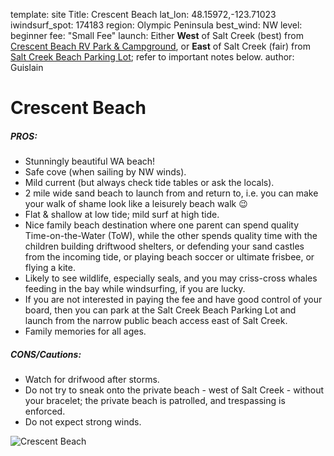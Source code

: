 template: site
Title: Crescent Beach
lat_lon: 48.15972,-123.71023
iwindsurf_spot: 174183
region: Olympic Peninsula
best_wind: NW
level: beginner
fee: "Small Fee"
launch: Either <b>West</b> of Salt Creek (best) from <a href="https://www.crescentbeachrv.com/">Crescent Beach RV Park & Campground</a>, or <b>East</b> of Salt Creek (fair) from <a href="https://goo.gl/maps/LtfWB4RZFD8CFaLB9">Salt Creek Beach Parking Lot</a>; refer to important notes below.
author: Guislain

# Crescent Beach

##### **PROS**:
  * Stunningly beautiful WA beach!
  * Safe cove (when sailing by NW winds).
  * Mild current (but always check tide tables or ask the locals).
  * 2 mile wide sand beach to launch from and return to, i.e. you can make your walk of shame look like a leisurely beach walk :wink:
  * Flat & shallow at low tide; mild surf at high tide.
  * Nice family beach destination where one parent can spend quality Time-on-the-Water (ToW), while the other spends quality time with the children building driftwood shelters, or defending your sand castles from the incoming tide, or playing beach soccer or ultimate frisbee, or flying a kite.
  * Likely to see wildlife, especially seals, and you may criss-cross whales feeding in the bay while windsurfing, if you are lucky.
  * If you are not interested in paying the fee and have good control of your board, then you can park at the Salt Creek Beach Parking Lot and launch from the narrow public beach access east of Salt Creek.
  * Family memories for all ages.
##### **CONS**/Cautions:
  * Watch for drifwood after storms.
  * Do not try to sneak onto the private beach - west of Salt Creek - without your bracelet; the private beach is patrolled, and trespassing is enforced.
  * Do not expect strong winds.

![Crescent Beach](/images/crescent_beach.png)
